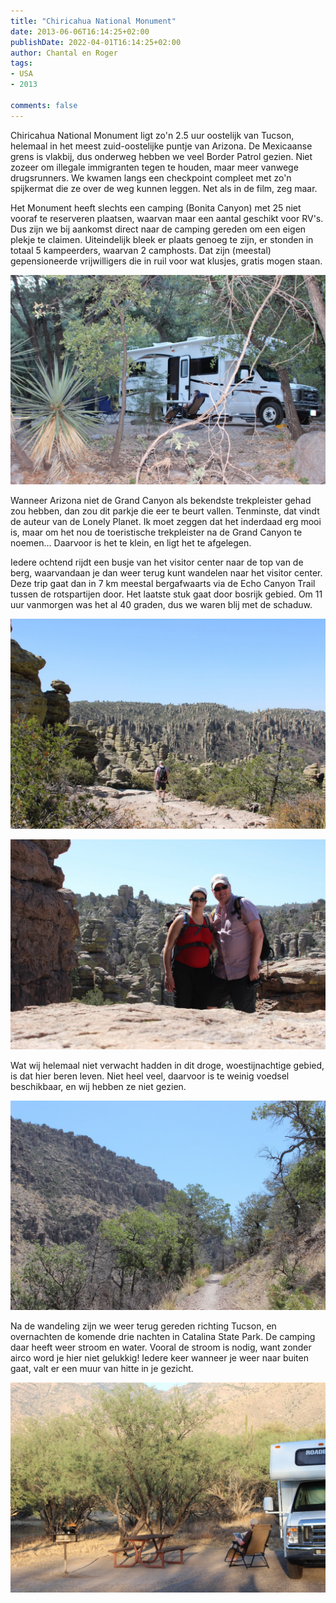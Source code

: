 ```yaml
---
title: "Chiricahua National Monument"
date: 2013-06-06T16:14:25+02:00
publishDate: 2022-04-01T16:14:25+02:00
author: Chantal en Roger
tags:
- USA
- 2013

comments: false
---
```


Chiricahua National Monument ligt zo'n 2.5 uur oostelijk van Tucson, helemaal in het meest zuid-oostelijke puntje van Arizona. De Mexicaanse grens is vlakbij, dus onderweg hebben we veel Border Patrol gezien. Niet zozeer om illegale immigranten tegen te houden, maar meer vanwege drugsrunners. We kwamen langs een checkpoint compleet met zo'n spijkermat die ze over de weg kunnen leggen. Net als in de film, zeg maar.

Het Monument heeft slechts een camping (Bonita Canyon) met 25 niet vooraf te reserveren plaatsen, waarvan maar een aantal geschikt voor RV's. Dus zijn we bij aankomst direct naar de camping gereden om een eigen plekje te claimen. Uiteindelijk bleek er plaats genoeg te zijn, er stonden in totaal 5 kampeerders, waarvan 2 camphosts. Dat zijn (meestal) gepensioneerde vrijwilligers die in ruil voor wat klusjes, gratis mogen staan.

![Bonita Canyon](./images/IMG_2960.JPG)

Wanneer Arizona niet de Grand Canyon als bekendste trekpleister gehad zou hebben, dan zou dit parkje die eer te beurt vallen. Tenminste, dat vindt de auteur van de Lonely Planet. Ik moet zeggen dat het inderdaad erg mooi is, maar om het nou de toeristische trekpleister na de Grand Canyon te noemen... Daarvoor is het te klein, en ligt het te afgelegen.

Iedere ochtend rijdt een busje van het visitor center naar de top van de berg, waarvandaan je dan weer terug kunt wandelen naar het visitor center. Deze trip gaat dan in 7 km meestal bergafwaarts via de Echo Canyon Trail tussen de rotspartijen door. Het laatste stuk gaat door bosrijk gebied. Om 11 uur vanmorgen was het al 40 graden, dus we waren blij met de schaduw.

![Echo Canyon Trail](./images/IMG_2983.JPG)

![Echo Canyon Trail](./images/IMG_2987.JPG)

Wat wij helemaal niet verwacht hadden in dit droge, woestijnachtige gebied, is dat hier beren leven. Niet heel veel, daarvoor is te weinig voedsel beschikbaar, en wij hebben ze niet gezien.

![Echo Canyon Trail](./images/IMG_3002.JPG)

Na de wandeling zijn we weer terug gereden richting Tucson, en overnachten de komende drie nachten in Catalina State Park. De camping daar heeft weer stroom en water. Vooral de stroom is nodig, want zonder airco word je hier niet gelukkig! Iedere keer wanneer je weer naar buiten gaat, valt er een muur van hitte in je gezicht.

![Catalina State Park](./images/IMG_3004.JPG)

